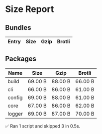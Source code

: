 # Size Report

## Bundles

| Entry | Size | Gzip | Brotli |
| ----- | ---- | ---- | ------ |

## Packages

| Name   | Size    | Gzip    | Brotli  |
| ------ | ------- | ------- | ------- |
| build  | 69.00 B | 88.00 B | 66.00 B |
| cli    | 66.00 B | 86.00 B | 61.00 B |
| config | 69.00 B | 88.00 B | 61.00 B |
| core   | 67.00 B | 86.00 B | 62.00 B |
| logger | 69.00 B | 87.00 B | 70.00 B |

✅ Ran 1 script and skipped 3 in 0.5s.
